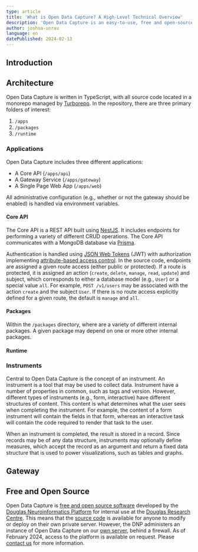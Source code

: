 ```yaml
---
type: article
title: 'What is Open Data Capture? A High-Level Technical Overview'
description: 'Open Data Capture is an easy-to-use, free and open-source electronic data capture platform. It is designed for administering remote and in-person clinical instruments, including form-based questionnaires and interactive tasks.'
author: joshua-unrau
language: en
datePublished: 2024-02-13
---
```


## Introduction

## Architecture

Open Data Capture is written in TypeScript, with all source code located in a monorepo managed by [Turborepo](https://turbo.build/). In the repository, there are three primary folders of interest:
1. `/apps`
2. `/packages`
3. `/runtime`

### Applications

Open Data Capture includes three different applications:
- A Core API (`/apps/api`)
- A Gateway Service (`/apps/gateway`)
- A Single Page Web App (`/apps/web`)

All administrative configuration (e.g., whether or not the gateway should be enabled) is handled via environment variables.

#### Core API

The Core API is a REST API built using [NestJS](https://nestjs.com/). It includes endpoints for performing a variety of different CRUD operations. The Core API communicates with a MongoDB database via [Prisma](https://www.prisma.io/).

Authentication is handled using [JSON Web Tokens](https://jwt.io/) (JWT) with authorization implementing [attribute-based access control](https://en.wikipedia.org/wiki/Attribute-based_access_control). In the source code, endpoints are assigned a given route access (either public or protected). If a route is protected, it is assigned an action (`create`, `delete`, `manage`, `read`, `update`) and subject, which corresponds to either a database model (e.g., `User`) or a special value `all`. For example, `POST /v1/users` may be associated with the action `create` and the subject `User`. If there is no route access explicitly defined for a given route, the default is `manage` and `all`.


#### Packages

Within the `/packages` directory, where are a variety of different internal packages. A given package may depend on one or more other internal packages. 

#### Runtime

### Instruments

Central to Open Data Capture is the concept of an instrument. An instrument is a tool that may be used to collect data. Instrument have a number of properties in common, such as tags and version. However, different types of instruments (e.g., form, interactive) have different structures of content. This content is what determines what the user sees when completing the instrument. For example, the content of a form instrument will contain the fields in that form, whereas an interactive task will contain the code required to render that task to the user.

When an instrument is completed, the result is stored in a record. Since records may be of any data structure, instruments may optionally define measures, which accept the record as an argument and return a fixed data structure that is used to power visualizations, such as tables and graphs.

## Gateway


## Free and Open Source

Open Data Capture is [free and open source software](https://www.gnu.org/philosophy/free-sw.en.html) developed by the [Douglas Neuroinformatics Platform](https://douglasneuroinformatics.ca/) for internal use at the [Douglas Research Centre](https://douglas.research.mcgill.ca/). This means that the [source code](https://github.com/DouglasNeuroInformatics/OpenDataCapture) is available for anyone to modify or deploy on their own private server. However, the DNP administers an instance of Open Data Capture on our [own server](https://docs.douglasneuroinformatics.ca/en/latest/about_the_platform/index.html#hardware), behind a firewall. As of February 2024, access to the platform is available on request. Please [contact us](support@douglasneuroinformatics.ca) for more information.
